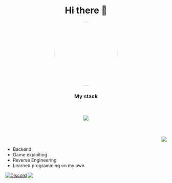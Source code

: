<div align=center>
<h1>Hi there 👋</h1>
<div class="img-card" style="overflow: hidden; display: flex; justify-content: center; align-items: center; width: 200px; height: 200px; border-radius: 50%;">
    <img src="https://media1.tenor.com/m/rFB9KrjoiN8AAAAC/marie-rose-pose.gif" style="width: 100%; height: 100%; object-fit: cover;">
</div>
<h3>My stack</h3>
<a href="https://skillicons.dev" style="display: flex; flex-direction: collumn; margin: 50px; align-self: center; justify-content: center;">
    <img src="https://skillicons.dev/icons?i=git,githubactions,c,cpp,js,ts,lua,python,php" />
</a>
</div>

<img align="right" src="https://github-readme-stats-one-bice.vercel.app/api?username=chadlrnsn&theme=dracula&show_icons=true&hide_border=true&bg_color=00000000&include_all_commits=true" />
</br>

- Backend
- Game exploiting
- Reverse Engineering
- Learned programming on my own

<!-- <a href="https://wakatime.com/@eb7aa7ac-68c8-4a8a-8404-f59da44ec49c"><img src="https://wakatime.com/badge/user/eb7aa7ac-68c8-4a8a-8404-f59da44ec49c.svg" alt="Total time coded since Jun 15 2024" /></a> -->

<div class="same-line" style="display: inline-flex">
    <a align="left" href="https://discord.com/users/260781677708574721"><img src="https://lanyard.cnrad.dev/api/260781677708574721?borderRadius=20px&bg=00000000" alt="Discord" /></a>
    <img align="right" src="https://github-readme-stats.vercel.app/api/top-langs/?username=chadlrnsn&layout=compact&bg_color=00000000&hide_border=true&theme=dracula" /></br>
</div>

<!-- [![Harlok's WakaTime stats](https://github-readme-stats.vercel.app/api/wakatime?username=chadlrnsn)](https://github.com/anuraghazra/github-readme-stats) -->



<!--
**chadlrnsn/chadlrnsn** is a ✨ _special_ ✨ repository because its `README.md` (this file) appears on your GitHub profile.

Here are some ideas to get you started:

- 🔭 I’m currently working on ...
- 🌱 I’m currently learning ...
- 👯 I’m looking to collaborate on ...
- 🤔 I’m looking for help with ...
- 💬 Ask me about ...
- 📫 How to reach me: ...
- 😄 Pronouns: ...
- ⚡ Fun fact: ...
-->
